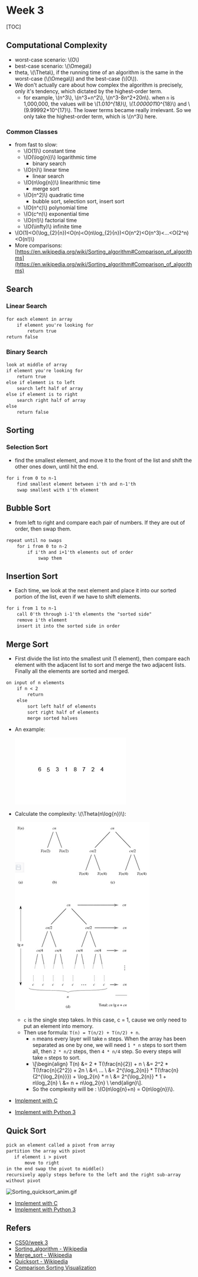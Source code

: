 # Week 3

[TOC]


## Computational Complexity

* worst-case scenario: \\(O\\)
* best-case scenario: \\(\Omega\\)
* theta, \\(\Theta\\), if the running time of an algorithm is the same in the worst-case (\\(\Omega\\)) and the best-case (\\(O\\)).
* We don't actually care about how complex the algorithm is precisely, only it's tendency, which dictated by the highest-order term.
    * for example, \\(n^3\\), \\(n^3+n^2\\), \\(n^3-8n^2+20n\\). when `n` is 1,000,000, the values will be \\(1.0*10^{18}\\), \\(1.000001*10^{18}\\) and \\(9.99992*10^{17}\\). The lower terms became really irrelevant. So we only take the highest-order term, which is \\(n^3\\) here.

### Common Classes 

* from fast to slow:
    * \\(O(1)\\) constant time
    * \\(O(\log{n})\\) logarithmic time
        * binary search
    * \\(O(n)\\) linear time
        * linear search
    * \\(O(n\log{n})\\) linearithmic time
        * merge sort 
    * \\(O(n^2)\\) quadratic time
        * bubble sort, selection sort, insert sort
    * \\(O(n^c)\\) polynomial time
    * \\(O(c^n)\\) exponential time 
    * \\(O(n!)\\) factorial time
    * \\(O(\infty)\\) infinite time
* \\(O(1)<O(\log_{2}{n})<O(n)<O(n\log_{2}{n})<O(n^2)<O(n^3)<…<O(2^n)<O(n!)\\)
* More comparisons: [https://en.wikipedia.org/wiki/Sorting_algorithm#Comparison_of_algorithms](https://en.wikipedia.org/wiki/Sorting_algorithm#Comparison_of_algorithms)

## Search

### Linear Search

```
for each element in array
    if element you're looking for
        return true
return false
```

### Binary Search

```
look at middle of array
if element you're looking for
    return true
else if element is to left
    search left half of array
else if element is to right
    search right half of array
else
    return false
```   

## Sorting

### Selection Sort

* find the smallest element, and move it to the front of the list and shift the other ones down, until hit the end.

```
for i from 0 to n-1
    find smallest element between i'th and n-1'th
    swap smallest with i'th element
```    
   
## Bubble Sort

* from left to right and compare each pair of numbers. If they are out of order, then swap them. 

```
repeat until no swaps
    for i from 0 to n-2
        if i'th and i+1'th elements out of order
            swap them
```  

## Insertion Sort

* Each time, we look at the next element and place it into our sorted portion of the list, even if we have to shift elements.

```
for i from 1 to n-1
    call 0'th through i-1'th elements the "sorted side"
    remove i'th element
    insert it into the sorted side in order
```    
## Merge Sort

* First divide the list into the smallest unit (1 element), then compare each element with the adjacent list to sort and merge the two adjacent lists. Finally all the elements are sorted and merged.

```
on input of n elements
    if n < 2
        return
    else
        sort left half of elements
        sort right half of elements
        merge sorted halves
```

* An example:

    ![week-3-2](media/week-3-2.gif)

* Calculate the complexity: \\(\Theta(n\log{n})\\):
    
    ![week-3-1](media/week-3-1.png)
    
    * `c` is the single step takes. In this case, c = 1, cause we only need to put an element into memory. 
    * Then use formula: `T(n) = T(n/2) + T(n/2) + n`. 
        * `n` means every layer will take `n` steps. When the array has been separated as one by one, we will need `1 * n` steps to sort them all, then `2 * n/2` steps, then `4 * n/4` step. So every steps will take `n` steps to sort.
        * \\[\begin{align}
            T(n) &= 2 * T(\frac{n}{2}) + n \\
                &= 2^2 * T(\frac{n}{2^2}) + 2n \\
                &=\ ... \\
                &= 2^{\log_2{n}} * T(\frac{n}{2^{\log_2{n}}}) + \log_2{n} * n \\
                &= 2^{\log_2{n}} * 1 + n\log_2{n} \\
                &= n + n\log_2{n} \\
            \end{align}\\].
        * So the complexity will be : \\(O(n\log{n}+n) = O(n\log{n})\\).

* [Implement with C](https://gist.github.com/erictt/2c4387dba45586b967ae2efe7bb94bc7)
* [Implement with Python 3](https://gist.github.com/erictt/0438c9db11b3b25f0e24c212d8f3c3b9)

## Quick Sort

```
pick an element called a pivot from array
partition the array with pivot
   if element i > pivot
       move to right
in the end swap the pivot to middle()
recursively apply steps before to the left and the right sub-array without pivot
```   

![Sorting_quicksort_anim.gif](https://upload.wikimedia.org/wikipedia/commons/6/6a/Sorting_quicksort_anim.gif)

* [Implement with C](https://gist.github.com/erictt/daede65d8178a93a25a5e52ed07d69aa) 
* [Implement with Python 3](https://gist.github.com/erictt/0438c9db11b3b25f0e24c212d8f3c3b9)

## Refers
* [CS50/week 3](http://docs.cs50.net/2016/fall/notes/3/week3.html)
* [Sorting_algorithm - Wikipedia](https://en.wikipedia.org/wiki/Sorting_algorithm)
* [Merge_sort - Wikipedia](https://en.wikipedia.org/wiki/Merge_sort)
* [Quicksort - Wikipedia](https://en.wikipedia.org/wiki/Quicksort)
* [Comparison Sorting Visualization](https://www.cs.usfca.edu/~galles/visualization/ComparisonSort.html)


